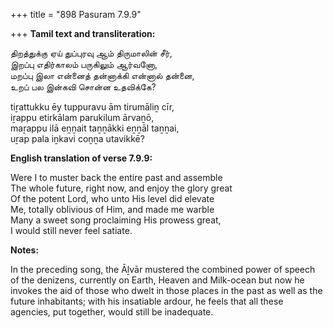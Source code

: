 +++
title = "898 Pasuram 7.9.9"

+++
**Tamil text and transliteration:**

திறத்துக்கு ஏய் துப்புரவு ஆம் திருமாலின் சீர்,  
இறப்பு எதிர்காலம் பருகிலும் ஆர்வனோ,  
மறப்பு இலா என்னைத் தன்னாக்கி என்னால் தன்னை,  
உறப் பல இன்கவி சொன்ன உதவிக்கே?

tiṟattukku ēy tuppuravu ām tirumāliṉ cīr,  
iṟappu etirkālam parukilum ārvaṉō,  
maṟappu ilā eṉṉait taṉṉākki eṉṉāl taṉṉai,  
uṟap pala iṉkavi coṉṉa utavikkē?

**English translation of verse 7.9.9:**

Were I to muster back the entire past and assemble  
The whole future, right now, and enjoy the glory great  
Of the potent Lord, who unto His level did elevate  
Me, totally oblivious of Him, and made me warble  
Many a sweet song proclaiming His prowess great,  
I would still never feel satiate.

**Notes:**

In the preceding song, the Āḻvār mustered the combined power of speech of the denizens, currently on Earth, Heaven and Milk-ocean but now he invokes the aid of those who dwelt in those places in the past as well as the future inhabitants; with his insatiable ardour, he feels that all these agencies, put together, would still be inadequate.


